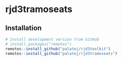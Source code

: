 
<!-- README.md is generated from README.Rmd. Please edit that file -->

# rjd3tramoseats

## Installation

``` r
# Install development version from GitHub
# install.packages("remotes")
remotes::install_github("palatej/rjd3toolkit")
remotes::install_github("palatej/rjd3tramoseats")
```

